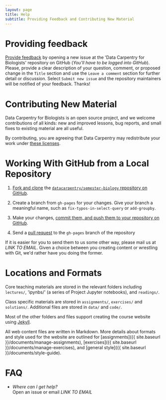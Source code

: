 ```yaml
---
layout: page
title: Help
subtitle: Providing Feedback and Contributing New Material
---
```


# Providing feedback

[Provide feedback](https://github.com/datacarpentry/semester-biology/issues/new) by opening a new issue at the 'Data Carpentry for Biologists' repository on GitHub (*You'll have to be logged into GitHub*). Please, provide a clear description of your question, comment, or proposed change in the `Title` section and use the `Leave a comment` section for further detail or discussion. Select `Submit new issue` and the repository maintainers will be notified of your feedback. Thanks!


# Contributing New Material

Data Carpentry for Biologists is an open source project, and we welcome 
contributions of all kinds: new and improved lessons, bug reports, and small 
fixes to existing material are all useful.

By contributing, you are agreeing that Data Carpentry may redistribute your work
under [these licenses](LICENSE.md).


# Working With GitHub from a Local Repository

1.  [Fork and clone](https://help.github.com/articles/fork-a-repo/) the [`datacarpentry/semester-biology` repository on GitHub](https://github.com/datacarpentry/semester-biology).

2.  Create a branch from `gh-pages` for your changes.
    Give your branch a meaningful name,
    such as `fix-typos-in-select-query`
    or `add-groupby`.

4.  Make your changes, [commit them, and push them to your repository on GitHub](https://help.github.com/articles/create-a-repo/#commit-your-first-change).

5.  Send a [pull request](https://help.github.com/articles/using-pull-requests/) to the `gh-pages` branch of the repository

If it is easier for you to send them to us some other way,
please mail us at *LINK TO EMAIL*.
Given a choice between you creating content or wrestling with Git,
we'd rather have you doing the former.


# Locations and Formats

Core teaching materials are stored in the relevant folders including
`lectures/`, 'ipynbs/' (a series of Project Jupyter notebooks), and `readings/`.

Class specific materials are stored in `assignments/`, `exercises/` and `solutions/`. Additional files are stored in `data/` and `code/`.

Most of the other folders and files support creating the course website using
[Jekyll](http://jekyllrb.com/).

All web content files are written in Markdown. More details about formats and style used for the website are outlined for [assignments]({{ site.baseurl }}/documents/manage-assignments), [exercises]({{ site.baseurl }}/documents/manage-exercises), and [general style]({{ site.baseurl }}/documents/style-guide).


# FAQ

*   *Where can I get help?*
    <br/>
    Open an issue or email *LINK TO EMAIL* 
